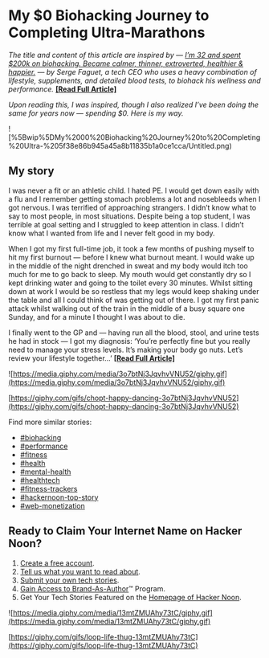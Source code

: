 
# My $0 Biohacking Journey to Completing Ultra-Marathons

*The title and content of this article are inspired by — [I’m 32 and spent $200k on biohacking. Became calmer, thinner, extroverted, healthier & happier.](https://medium.com/hackernoon/im-32-and-spent-200k-on-biohacking-became-calmer-thinner-extroverted-healthier-happier-2a2e846ae113?ref=hackernoon.com) — by Serge Faguet, a tech CEO who uses a heavy combination of lifestyle, supplements, and detailed blood tests, to biohack his wellness and 
performance.* **[[Read Full Article]](https://hackernoon.com/my-dollar0-biohacking-journey-to-completing-ultra-marathons-8i2o34ka)**

*Upon reading this, I was inspired, though I also realized I’ve been doing the same for years now — spending $0. Here is my way.*

![%5Bwip%5DMy%20$0%20Biohacking%20Journey%20to%20Completing%20Ultra-%205f38e86b945a45a8b11835b1a0ce1cca/Untitled.png](%5Bwip%5DMy%20$0%20Biohacking%20Journey%20to%20Completing%20Ultra-%205f38e86b945a45a8b11835b1a0ce1cca/Untitled.png)

## My story

I was never a fit or an athletic child. I hated PE. I would get down easily with a flu and I remember getting stomach problems a lot and nosebleeds when I got nervous. I was terrified of approaching strangers. I didn’t know what to say to most people, in most situations. Despite being a top student, I was terrible at goal setting and I struggled to keep attention in class. I didn’t know what I wanted from life and I never felt good in my body.

When I got my first full-time job, it took a few months of pushing myself to hit my first burnout — before I knew what burnout meant. I would wake up in the middle of the night drenched in sweat and my body would itch too much for me to go back to sleep. My mouth would get constantly dry so I kept drinking water and going to the toilet every 30 minutes. Whilst sitting down at work I would be so restless that my legs would keep shaking under the table and all I could think of was getting out of there. I got my first panic attack whilst walking out of the train in the middle of a busy square one Sunday, and for a minute I thought I was about to die.

I finally went to the GP and — having run all the blood, stool, and urine tests he had in stock — I got my diagnosis: ‘You’re perfectly fine but you really need to manage your stress levels. It’s making your body go nuts. Let’s review your lifestyle together…’ **[[Read Full Article]](https://hackernoon.com/my-dollar0-biohacking-journey-to-completing-ultra-marathons-8i2o34ka)**

![https://media.giphy.com/media/3o7btNj3JqvhvVNU52/giphy.gif](https://media.giphy.com/media/3o7btNj3JqvhvVNU52/giphy.gif)

[https://giphy.com/gifs/chopt-happy-dancing-3o7btNj3JqvhvVNU52](https://giphy.com/gifs/chopt-happy-dancing-3o7btNj3JqvhvVNU52)

Find more similar stories:

- [#biohacking](https://hackernoon.com/tagged/biohacking)
- [#performance](https://hackernoon.com/tagged/performance)
- [#fitness](https://hackernoon.com/tagged/fitness)
- [#health](https://hackernoon.com/tagged/health)
- [#mental-health](https://hackernoon.com/tagged/mental-health)
- [#healthtech](https://hackernoon.com/tagged/healthtech)
- [#fitness-trackers](https://hackernoon.com/tagged/fitness-trackers)
- [#hackernoon-top-story](https://hackernoon.com/tagged/hackernoon-top-story)
- [#web-monetization](https://hackernoon.com/tagged/web-monetization)

## **Ready to Claim Your Internet Name on Hacker Noon?**

1. [Create a free account](https://hackernoon.com/signup?ref=noonifications.tech).
2. [Tell us what you want to read about](https://app.hackernoon.com/subscriptions?ref=noonifications.tech).
3. [Submit your own tech stories](https://app.hackernoon.com/new?ref=noonifications.tech). 
4. [Gain Access to Brand-As-Author](https://sponsor.hackernoon.com/brand-as-author?ref=noonifications.tech)™ Program. 
5. Get Your Tech Stories Featured on the [Homepage of Hacker Noon](https://hackernoon.com/?ref=noonifications.tech).

![https://media.giphy.com/media/13mtZMUAhy73tC/giphy.gif](https://media.giphy.com/media/13mtZMUAhy73tC/giphy.gif)

[https://giphy.com/gifs/loop-life-thug-13mtZMUAhy73tC](https://giphy.com/gifs/loop-life-thug-13mtZMUAhy73tC)

